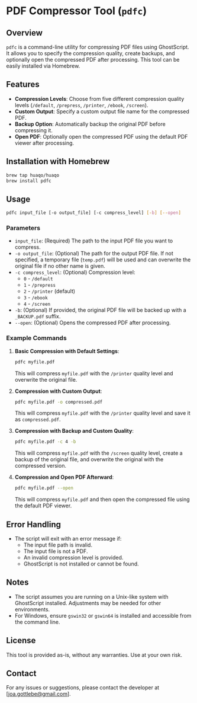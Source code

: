 
# PDF Compressor Tool (`pdfc`)

## Overview

`pdfc` is a command-line utility for compressing PDF files using GhostScript. It allows you to specify the compression quality, create backups, and optionally open the compressed PDF after processing. This tool can be easily installed via Homebrew.

## Features

- **Compression Levels**: Choose from five different compression quality levels (`/default`, `/prepress`, `/printer`, `/ebook`, `/screen`).
- **Custom Output**: Specify a custom output file name for the compressed PDF.
- **Backup Option**: Automatically backup the original PDF before compressing it.
- **Open PDF**: Optionally open the compressed PDF using the default PDF viewer after processing.

## Installation with Homebrew

```sh
brew tap huaqo/huaqo
brew install pdfc
```

## Usage

```bash
pdfc input_file [-o output_file] [-c compress_level] [-b] [--open]
```

### Parameters

- `input_file`: (Required) The path to the input PDF file you want to compress.
- `-o output_file`: (Optional) The path for the output PDF file. If not specified, a temporary file (`temp.pdf`) will be used and can overwrite the original file if no other name is given.
- `-c compress_level`: (Optional) Compression level:
  - `0` - `/default`
  - `1` - `/prepress`
  - `2` - `/printer` (default)
  - `3` - `/ebook`
  - `4` - `/screen`
- `-b`: (Optional) If provided, the original PDF file will be backed up with a `_BACKUP.pdf` suffix.
- `--open`: (Optional) Opens the compressed PDF after processing.

### Example Commands

1. **Basic Compression with Default Settings**:
    ```bash
    pdfc myfile.pdf
    ```
    This will compress `myfile.pdf` with the `/printer` quality level and overwrite the original file.

2. **Compression with Custom Output**:
    ```bash
    pdfc myfile.pdf -o compressed.pdf
    ```
    This will compress `myfile.pdf` with the `/printer` quality level and save it as `compressed.pdf`.

3. **Compression with Backup and Custom Quality**:
    ```bash
    pdfc myfile.pdf -c 4 -b
    ```
    This will compress `myfile.pdf` with the `/screen` quality level, create a backup of the original file, and overwrite the original with the compressed version.

4. **Compression and Open PDF Afterward**:
    ```bash
    pdfc myfile.pdf --open
    ```
    This will compress `myfile.pdf` and then open the compressed file using the default PDF viewer.

## Error Handling

- The script will exit with an error message if:
  - The input file path is invalid.
  - The input file is not a PDF.
  - An invalid compression level is provided.
  - GhostScript is not installed or cannot be found.

## Notes

- The script assumes you are running on a Unix-like system with GhostScript installed. Adjustments may be needed for other environments.
- For Windows, ensure `gswin32` or `gswin64` is installed and accessible from the command line.

## License

This tool is provided as-is, without any warranties. Use at your own risk.

## Contact

For any issues or suggestions, please contact the developer at [joa.gottlebe@gmail.com].
